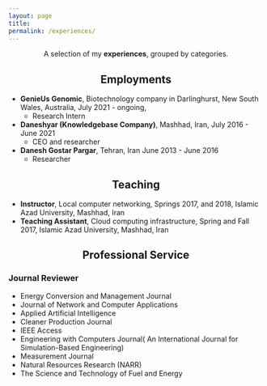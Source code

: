 ```yaml
---
layout: page
title: 
permalink: /experiences/
---
```


<p align="center">
A selection of my <b>experiences</b>, grouped by categories.
</p>

## <center>Employments</center>

- **GenieUs Genomic**, Biotechnology company in Darlinghurst, New South Wales, Australia,  July 2021 - ongoing,
  * Research Intern
- **Daneshyar (Knowledgebase Company)**, Mashhad, Iran,  July 2016 - June 2021
  * CEO and researcher
- **Danesh Gostar Pargar**, Tehran, Iran June 2013 - June 2016
  * Researcher 


## <center>Teaching</center>

- **Instructor**, Local computer networking, Springs 2017, and 2018, Islamic Azad University, Mashhad, Iran
- **Teaching Assistant**, Cloud computing infrastructure, Spring and Fall 2017, Islamic Azad University, Mashhad, Iran

## <center>Professional Service</center>


### Journal Reviewer

- Energy Conversion and Management Journal
- Journal of Network and Computer Applications
- Applied Artificial Intelligence
- Cleaner Production Journal
- IEEE Access
- Engineering with Computers Journal( An International Journal for Simulation-Based Engineering)
- Measurement Journal
- Natural Resources Research (NARR)
- The Science and Technology of Fuel and Energy


